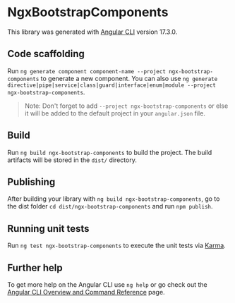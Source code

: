# NgxBootstrapComponents

This library was generated with [Angular CLI](https://github.com/angular/angular-cli) version 17.3.0.

## Code scaffolding

Run `ng generate component component-name --project ngx-bootstrap-components` to generate a new component. You can also use `ng generate directive|pipe|service|class|guard|interface|enum|module --project ngx-bootstrap-components`.
> Note: Don't forget to add `--project ngx-bootstrap-components` or else it will be added to the default project in your `angular.json` file. 

## Build

Run `ng build ngx-bootstrap-components` to build the project. The build artifacts will be stored in the `dist/` directory.

## Publishing

After building your library with `ng build ngx-bootstrap-components`, go to the dist folder `cd dist/ngx-bootstrap-components` and run `npm publish`.

## Running unit tests

Run `ng test ngx-bootstrap-components` to execute the unit tests via [Karma](https://karma-runner.github.io).

## Further help

To get more help on the Angular CLI use `ng help` or go check out the [Angular CLI Overview and Command Reference](https://angular.io/cli) page.
